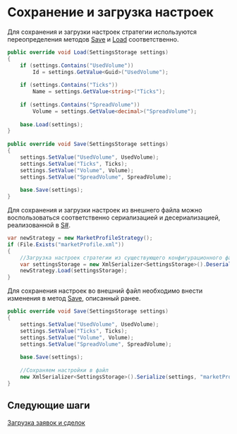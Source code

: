 # Сохранение и загрузка настроек

Для сохранения и загрузки настроек стратегии используются переопределения методов [Save](xref:StockSharp.Algo.Strategies.Strategy.Save(Ecng.Serialization.SettingsStorage)) и [Load](xref:StockSharp.Algo.Strategies.Strategy.Load(Ecng.Serialization.SettingsStorage)) соответственно. 

```cs
public override void Load(SettingsStorage settings)
{
	if (settings.Contains("UsedVolume"))
	    Id = settings.GetValue<Guid>("UsedVolume");
	
    if (settings.Contains("Ticks"))
        Name = settings.GetValue<string>("Ticks");
	
    if (settings.Contains("SpreadVolume"))
        Volume = settings.GetValue<decimal>("SpreadVolume");
	        
	base.Load(settings);
}
	
public override void Save(SettingsStorage settings)
{
    settings.SetValue("UsedVolume", UsedVolume);
    settings.SetValue("Ticks", Ticks);
    settings.SetValue("Volume", Volume);
    settings.SetValue("SpreadVolume", SpreadVolume);
	    
	base.Save(settings);
}
```

Для сохранения и загрузки настроек из внешнего файла можно воспользоваться соответственно сериализацией и десериализацией, реализованной в [S\#](StockSharpAbout.md). 

```cs
var newStrategy = new MarketProfileStrategy();
if (File.Exists("marketProfile.xml"))
{
    //Загрузка настроек стратегии из существующего конфигурационного файла
    var settingsStorage = new XmlSerializer<SettingsStorage>().Deserialize("marketProfile.xml");
    newStrategy.Load(settingsStorage);
}
```

Для сохранения настроек во внешний файл необходимо внести изменения в метод [Save](xref:StockSharp.Algo.Strategies.Strategy.Save(Ecng.Serialization.SettingsStorage)), описанный ранее. 

```cs
public override void Save(SettingsStorage settings)
{
    settings.SetValue("UsedVolume", UsedVolume);
    settings.SetValue("Ticks", Ticks);
    settings.SetValue("Volume", Volume);
    settings.SetValue("SpreadVolume", SpreadVolume);
	    
	base.Save(settings);
	
	//Сохраняем настройки в файл
	new XmlSerializer<SettingsStorage>().Serialize(settings, "marketProfile.xml");
}
```

## Следующие шаги

[Загрузка заявок и сделок](StrategyOrdersLoad.md)
